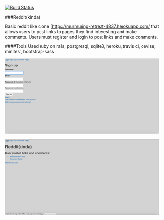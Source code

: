 [![Build Status](https://travis-ci.org/rmcwilliam/reddit.svg?branch=master)](http://travis-ci.org/rmcwilliam/reddit)

###Reddit(kinda)

Basic reddit like clone [https://murmuring-retreat-4837.herokuapp.com/
that allows users to post links to pages they find interesting and make comments. 
Users must register and login to post links and make comments.

####Tools Used
ruby on rails, postgresql, sqlite3, heroku, travis ci, devise, minitest, bootstrap-sass 



![Alt text](https://github.com/rmcwilliam/reddit/blob/master/app/images/Signup.png "Signup")

![Alt text](https://github.com/rmcwilliam/reddit/blob/master/app/images/main.png "Main")